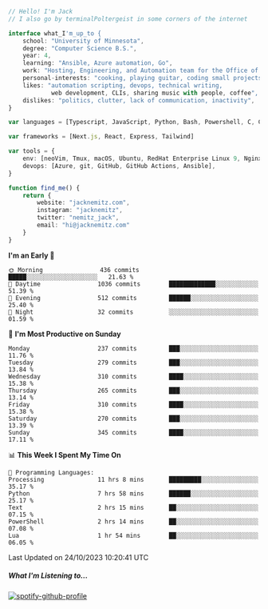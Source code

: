 ```typescript
// Hello! I'm Jack
// I also go by terminalPoltergeist in some corners of the internet

interface what_I'm_up_to {
    school: "University of Minnesota",
    degree: "Computer Science B.S.",
    year: 4,
    learning: "Ansible, Azure automation, Go",
    work: "Hosting, Engineering, and Automation team for the Office of Information Technology at UMN",
    personal-interests: "cooking, playing guitar, coding small projects",
    likes: "automation scripting, devops, technical writing,
            web development, CLIs, sharing music with people, coffee",
    dislikes: "politics, clutter, lack of communication, inactivity",
}

var languages = [Typescript, JavaScript, Python, Bash, Powershell, C, C++, HTML, CSS]

var frameworks = [Next.js, React, Express, Tailwind]

var tools = {
    env: [neoVim, Tmux, macOS, Ubuntu, RedHat Enterprise Linux 9, Nginx, DigitalOcean, Cloudflare],
    devops: [Azure, git, GitHub, GitHub Actions, Ansible],
}

function find_me() {
    return {
        website: "jacknemitz.com",
        instagram: "jacknemitz",
        twitter: "nemitz_jack",
        email: "hi@jacknemitz.com"
    }
}
```

<!--START_SECTION:waka-->
**I'm an Early 🐤** 

```text
🌞 Morning                436 commits         █████░░░░░░░░░░░░░░░░░░░░   21.63 % 
🌆 Daytime                1036 commits        █████████████░░░░░░░░░░░░   51.39 % 
🌃 Evening                512 commits         ██████░░░░░░░░░░░░░░░░░░░   25.40 % 
🌙 Night                  32 commits          ░░░░░░░░░░░░░░░░░░░░░░░░░   01.59 % 
```
📅 **I'm Most Productive on Sunday** 

```text
Monday                   237 commits         ███░░░░░░░░░░░░░░░░░░░░░░   11.76 % 
Tuesday                  279 commits         ███░░░░░░░░░░░░░░░░░░░░░░   13.84 % 
Wednesday                310 commits         ████░░░░░░░░░░░░░░░░░░░░░   15.38 % 
Thursday                 265 commits         ███░░░░░░░░░░░░░░░░░░░░░░   13.14 % 
Friday                   310 commits         ████░░░░░░░░░░░░░░░░░░░░░   15.38 % 
Saturday                 270 commits         ███░░░░░░░░░░░░░░░░░░░░░░   13.39 % 
Sunday                   345 commits         ████░░░░░░░░░░░░░░░░░░░░░   17.11 % 
```


📊 **This Week I Spent My Time On** 

```text
💬 Programming Languages: 
Processing               11 hrs 8 mins       █████████░░░░░░░░░░░░░░░░   35.17 % 
Python                   7 hrs 58 mins       ██████░░░░░░░░░░░░░░░░░░░   25.17 % 
Text                     2 hrs 15 mins       ██░░░░░░░░░░░░░░░░░░░░░░░   07.15 % 
PowerShell               2 hrs 14 mins       ██░░░░░░░░░░░░░░░░░░░░░░░   07.08 % 
Lua                      1 hr 54 mins        ██░░░░░░░░░░░░░░░░░░░░░░░   06.05 % 
```


 Last Updated on 24/10/2023 10:20:41 UTC
<!--END_SECTION:waka-->

##### What I'm Listening to...

[![spotify-github-profile](https://spotify-github-profile.vercel.app/api/view?uid=jack.nemitz&cover_image=true&show_offline=true&bar_color=53b14f&bar_color_cover=false&background_color=121212FF)](https://spotify-github-profile.vercel.app/api/view?uid=jack.nemitz&redirect=true)

